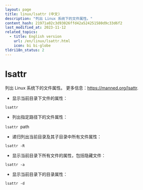 ```yaml
---
layout: page
title: linux/lsattr (中文)
description: "列出 Linux 系统下的文件属性。"
content_hash: 21971a02c3d93026ffd42a524251580d9c33d6f2
last_modified_at: 2023-11-12
related_topics:
  - title: English version
    url: /en/linux/lsattr.html
    icon: bi bi-globe
tldri18n_status: 2
---
```

# lsattr

列出 Linux 系统下的文件属性。
更多信息：<https://manned.org/lsattr>.

- 显示当前目录下文件的属性：

`lsattr`

- 列出指定路径下的文件属性：

`lsattr `<span class="tldr-var badge badge-pill bg-dark-lm bg-white-dm text-white-lm text-dark-dm font-weight-bold">path</span>

- 递归列出当前目录及其子目录中所有文件属性：

`lsattr -R`

- 显示当前目录下所有文件的属性，包括隐藏文件：

`lsattr -a`

- 显示当前目录下的目录属性：

`lsattr -d`
